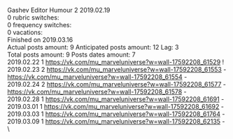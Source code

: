 Gashev	Editor Humour 2 2019.02.19\
0 rubric switches:\
0 frequency switches:\
0 vacations:\
Finished on 2019.03.16\
Actual posts amount: 9	Anticipated posts amount: 12	 Lag: 3
\
Total posts amount: 9	Posts dates amount: 7\
2019.02.22 1 https://vk.com/mu_marveluniverse?w=wall-17592208_61529 ! \
2019.02.23 2 https://vk.com/mu_marveluniverse?w=wall-17592208_61553 - https://vk.com/mu_marveluniverse?w=wall-17592208_61554 - \
2019.02.24 2 https://vk.com/mu_marveluniverse?w=wall-17592208_61577 - https://vk.com/mu_marveluniverse?w=wall-17592208_61578 - \
2019.02.28 1 https://vk.com/mu_marveluniverse?w=wall-17592208_61691 - \
2019.03.01 1 https://vk.com/mu_marveluniverse?w=wall-17592208_61692 - \
2019.03.03 1 https://vk.com/mu_marveluniverse?w=wall-17592208_61764 - \
2019.03.09 1 https://vk.com/mu_marveluniverse?w=wall-17592208_62135 - \
